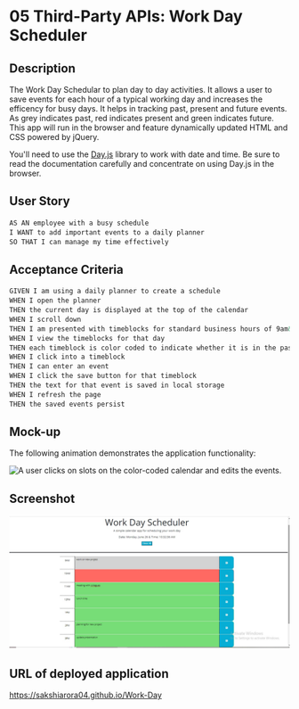 # 05 Third-Party APIs: Work Day Scheduler

## Description

The Work Day Schedular to plan day to day activities. It allows a user to save events for each hour of a typical working day and increases the efficency for busy days. It helps in tracking past, present and future events. As grey indicates past, red indicates present and green indicates future. This app will run in the browser and feature dynamically updated HTML and CSS powered by jQuery.

You'll need to use the [Day.js](https://day.js.org/en/) library to work with date and time. Be sure to read the documentation carefully and concentrate on using Day.js in the browser.

## User Story

```md
AS AN employee with a busy schedule
I WANT to add important events to a daily planner
SO THAT I can manage my time effectively
```

## Acceptance Criteria

```md
GIVEN I am using a daily planner to create a schedule
WHEN I open the planner
THEN the current day is displayed at the top of the calendar
WHEN I scroll down
THEN I am presented with timeblocks for standard business hours of 9am&ndash;5pm
WHEN I view the timeblocks for that day
THEN each timeblock is color coded to indicate whether it is in the past, present, or future
WHEN I click into a timeblock
THEN I can enter an event
WHEN I click the save button for that timeblock
THEN the text for that event is saved in local storage
WHEN I refresh the page
THEN the saved events persist
```
## Mock-up
The following animation demonstrates the application functionality:


![A user clicks on slots on the color-coded calendar and edits the events.](./Assets/work-day.gif)

## Screenshot
![Screenshot.](./Assets/workday.jpg)

## URL of deployed application
https://sakshiarora04.github.io/Work-Day